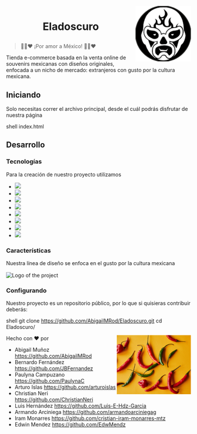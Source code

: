 <img src="./img/logoPag.svg" width="30%" alt="Logo of the project" align="right">

# <p style="text-align: center;"> Eladoscuro </p>

> 💚🤍❤ ¡Por amor a México! 💚🤍❤


Tienda e-commerce basada en la venta online de souvenirs mexicanas con diseños originales, enfocada a un nicho de mercado: extranjeros con gusto por la cultura mexicana.

## Iniciando

Solo necesitas correr el archivo principal, desde el cuál podrás disfrutar de nuestra página

shell
index.html

## Desarrollo

### Tecnologías 
Para la creación de nuestro proyecto utilizamos

- <img src="https://img.shields.io/badge/HTML5-E34F26?style=for-the-badge&logo=html5&logoColor=white">
- <img src="https://img.shields.io/badge/CSS-239120?&style=for-the-badge&logo=css3&logoColor=white">
- <img src="https://img.shields.io/badge/Bootstrap-563D7C?style=for-the-badge&logo=bootstrap&logoColor=white">
- <img src="https://img.shields.io/badge/JavaScript-F7DF1E?style=for-the-badge&logo=javascript&logoColor=black">
- <img src="https://img.shields.io/badge/Java-ED8B00?style=for-the-badge&logo=java&logoColor=white">
- <img src="https://img.shields.io/badge/MySQL-00000F?style=for-the-badge&logo=mysql&logoColor=white">
- <img src="https://img.shields.io/badge/Spring-6DB33F?style=for-the-badge&logo=spring&logoColor=white">
- <img src="https://img.shields.io/badge/GitHub-100000?style=for-the-badge&logo=github&logoColor=white">



### Características
Nuestra línea de diseño se enfoca en el gusto por la cultura mexicana

<img src="./img/Index/carrusel_3.png" width="50%" alt="Logo of the project" align="center">

### Configurando

Nuestro proyecto es un repositorio público, por lo que si quisieras contribuir deberás:

shell
git clone https://github.com/AbigailMRod/Eladoscuro.git
cd Eladoscuro/

<img src="./img/Index/chiles.jpg" width="40%" alt="Logo of the project" align="right">

Hecho con ❤ por 
- Abigail Muñoz    https://github.com/AbigailMRod
- Bernardo Fernández   https://github.com/JBFernandez
- Paulyna Campuzano   https://github.com/PaulynaC
- Arturo Islas   https://github.com/arturoislas
- Christian Neri   https://github.com/ChristianNeri
- Luis Hernández   https://github.com/Luis-E-Hdz-Garcia
- Armando Arciniega   https://github.com/armandoarciniegag
- Iram Monarres   https://github.com/cristian-iram-monarres-mtz
- Edwin Mendez   https://github.com/EdwMendz